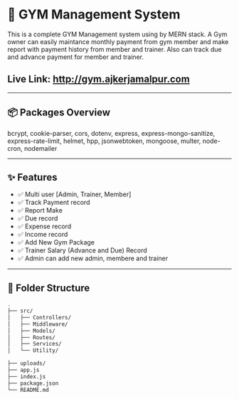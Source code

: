 # 🚀 GYM Management System

This is a complete GYM Management system using by MERN stack. A Gym owner can easily maintance monthly payment from gym member and make report with payment history from member and trainer. Also can track due and advance payment for member and trainer.

## Live Link: http://gym.ajkerjamalpur.com



---

## 📦 Packages Overview

  bcrypt, cookie-parser, cors, dotenv, express, express-mongo-sanitize, express-rate-limit, helmet, hpp, jsonwebtoken, mongoose, multer, node-cron, nodemailer

---

## ✨ Features

- ✅ Multi user [Admin, Trainer, Member]
- ✅ Track Payment record
- ✅ Report Make
- ✅ Due record
- ✅ Expense record
- ✅ Income record
- ✅ Add New Gym Package
- ✅ Trainer Salary (Advance and Due) Record
- ✅ Admin can add new admin, membere and trainer


---

## 📁 Folder Structure

```bash
.
├── src/
│   ├── Controllers/
│   ├── Middleware/
│   ├── Models/
│   ├── Routes/
│   ├── Services/
│   └── Utility/

├── uploads/
├── app.js
├── index.js
├── package.json
└── README.md

